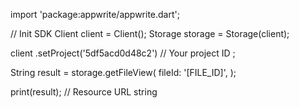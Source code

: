 import 'package:appwrite/appwrite.dart';

// Init SDK
Client client = Client();
Storage storage = Storage(client);

client
    .setProject('5df5acd0d48c2') // Your project ID
;

String result = storage.getFileView(
    fileId: '[FILE_ID]',
);

print(result); // Resource URL string
